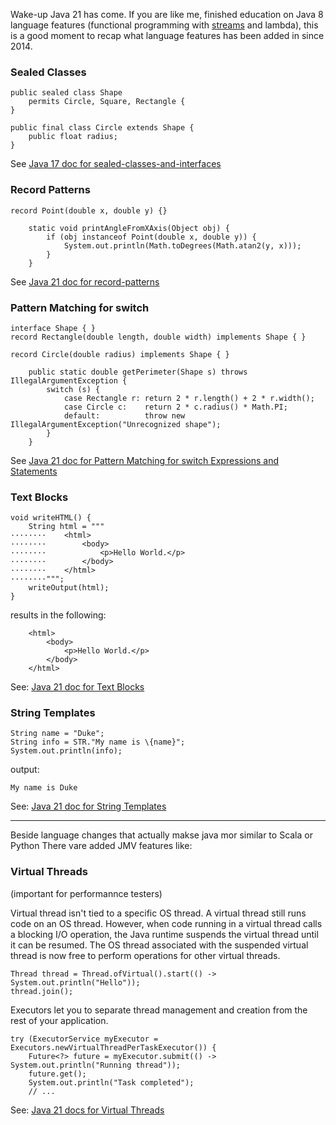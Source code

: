 Wake-up Java 21 has come.
If you are like me, finished education on Java 8 language features (functional programming with [streams](https://docs.oracle.com/javase/8/docs/api/java/util/stream/Stream.html) and lambda), this is a good moment to recap what language features has been added in since 2014.

### Sealed Classes

```
public sealed class Shape
    permits Circle, Square, Rectangle {
}
```
```
public final class Circle extends Shape {
    public float radius;
}
```
See [Java 17 doc for sealed-classes-and-interfaces](https://docs.oracle.com/en/java/javase/17/language/sealed-classes-and-interfaces.html)

### Record Patterns
```
record Point(double x, double y) {}

    static void printAngleFromXAxis(Object obj) {
        if (obj instanceof Point(double x, double y)) {
            System.out.println(Math.toDegrees(Math.atan2(y, x)));
        }
    }     
```
See [Java 21 doc for record-patterns](https://docs.oracle.com/en/java/javase/21/language/record-patterns.html)

### Pattern Matching for switch
```
interface Shape { }
record Rectangle(double length, double width) implements Shape { }

record Circle(double radius) implements Shape { }

    public static double getPerimeter(Shape s) throws IllegalArgumentException {
        switch (s) {
            case Rectangle r: return 2 * r.length() + 2 * r.width();
            case Circle c:    return 2 * c.radius() * Math.PI;
            default:          throw new IllegalArgumentException("Unrecognized shape");
        }
    }
```
See [Java 21 doc for  Pattern Matching for switch Expressions and Statements](https://docs.oracle.com/en/java/javase/21/language/pattern-matching-switch-expressions-and-statements.html)


### Text Blocks
```
void writeHTML() {
    String html = """
········    <html>
········        <body>
········            <p>Hello World.</p>
········        </body>
········    </html>
········""";
    writeOutput(html);
}
```

results in the following:
```
    <html>
        <body>
            <p>Hello World.</p>
        </body>
    </html>
```
See: [Java 21 doc for Text Blocks](https://docs.oracle.com/en/java/javase/21/text-blocks/index.html)

### String Templates
```
String name = "Duke";
String info = STR."My name is \{name}";
System.out.println(info);
```
output:
```
My name is Duke
```
See: [Java 21 doc for String Templates](https://docs.oracle.com/en/java/javase/21/language/string-templates.html)

---
Beside language changes that actually makse java mor similar to Scala or Python
There vare added JMV features like:

### Virtual Threads
(important for performannce testers)

Virtual thread isn't tied to a specific OS thread. A virtual thread still runs code on an OS thread. However, when code running in a virtual thread calls a blocking I/O operation, the Java runtime suspends the virtual thread until it can be resumed. The OS thread associated with the suspended virtual thread is now free to perform operations for other virtual threads.
```
Thread thread = Thread.ofVirtual().start(() -> System.out.println("Hello"));
thread.join();
```
Executors let you to separate thread management and creation from the rest of your application.
```
try (ExecutorService myExecutor = Executors.newVirtualThreadPerTaskExecutor()) {
    Future<?> future = myExecutor.submit(() -> System.out.println("Running thread"));
    future.get();
    System.out.println("Task completed");
    // ...
```
See: [Java 21 docs for Virtual Threads](https://docs.oracle.com/en/java/javase/21/core/virtual-threads.html)